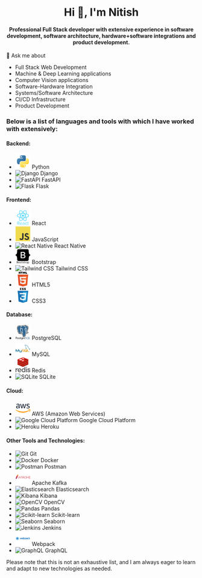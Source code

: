 <h1 align="center">Hi 👋, I'm Nitish </h1>
<h4 align="center">Professional Full Stack developer with extensive experience in software development, software architecture, hardware+software integrations and product development.</h4>

💬 Ask me about
        <ul>
          <li>Full Stack Web Development</li>
          <li>Machine & Deep Learning applications </li>
          <li>Computer Vision applications </li>
          <li>Software-Hardware Integration</li>
          <li>Systems/Software Architecture</li> 
          <li>CI/CD Infrastructure</li> 
          <li>Product Development</li> 
        </ul>

<h3 align="left">Below is a list of languages and tools with which I have worked with extensively:</h3>

<h4>Backend:</h4>
<ul>
  <li><img src="https://raw.githubusercontent.com/devicons/devicon/master/icons/python/python-original.svg" alt="Python" width="40" height="40"> Python</li>
  <li><img src="https://cdn.worldvectorlogo.com/logos/django.svg" alt="Django" width="40" height="40"> Django</li>
  <li><img src="https://avatars.githubusercontent.com/u/56876897?s=200&v=4" alt="FastAPI" width="40" height="40"> FastAPI</li>
  <li><img src="https://www.vectorlogo.zone/logos/pocoo_flask/pocoo_flask-icon.svg" alt="Flask" width="40" height="40"> Flask</li>
</ul>

<h4>Frontend:</h4>
<ul>
  <li><img src="https://raw.githubusercontent.com/devicons/devicon/master/icons/react/react-original-wordmark.svg" alt="React" width="40" height="40"> React</li>
  <li><img src="https://raw.githubusercontent.com/devicons/devicon/master/icons/javascript/javascript-original.svg" alt="JavaScript" width="40" height="40"> JavaScript</li>
  <li><img src="https://reactnative.dev/img/header_logo.svg" alt="React Native" width="40" height="40"> React Native</li>
  <li><img src="https://raw.githubusercontent.com/devicons/devicon/master/icons/bootstrap/bootstrap-plain-wordmark.svg" alt="Bootstrap" width="40" height="40"> Bootstrap</li>
  <li><img src="https://www.vectorlogo.zone/logos/tailwindcss/tailwindcss-icon.svg" alt="Tailwind CSS" width="40" height="40"> Tailwind CSS</li>
  <li><img src="https://raw.githubusercontent.com/devicons/devicon/master/icons/html5/html5-original-wordmark.svg" alt="HTML5" width="40" height="40"> HTML5</li>
  <li><img src="https://raw.githubusercontent.com/devicons/devicon/master/icons/css3/css3-original-wordmark.svg" alt="CSS3" width="40" height="40"> CSS3</li>
</ul>

<h4>Database:</h4>
<ul>
  <li><img src="https://raw.githubusercontent.com/devicons/devicon/master/icons/postgresql/postgresql-original-wordmark.svg" alt="PostgreSQL" width="40" height="40"> PostgreSQL</li>
  <li><img src="https://raw.githubusercontent.com/devicons/devicon/master/icons/mysql/mysql-original-wordmark.svg" alt="MySQL" width="40" height="40"> MySQL</li>
  <li><img src="https://raw.githubusercontent.com/devicons/devicon/master/icons/redis/redis-original-wordmark.svg" alt="Redis" width="40" height="40"> Redis</li>
  <li><img src="https://www.vectorlogo.zone/logos/sqlite/sqlite-icon.svg" alt="SQLite" width="40" height="40"> SQLite</li>
</ul>

<h4>Cloud:</h4>
<ul>
  <li><img src="https://raw.githubusercontent.com/devicons/devicon/master/icons/amazonwebservices/amazonwebservices-original-wordmark.svg" alt="AWS" width="40" height="40"> AWS (Amazon Web Services)</li>
  <li><img src="https://www.vectorlogo.zone/logos/google_cloud/google_cloud-icon.svg" alt="Google Cloud Platform" width="40" height="40"> Google Cloud Platform</li>
  <li><img src="https://www.vectorlogo.zone/logos/heroku/heroku-icon.svg" alt="Heroku" width="40" height="40"> Heroku</li>
</ul>

<h4>Other Tools and Technologies:</h4>
<ul>
  <li><img src="https://www.vectorlogo.zone/logos/git-scm/git-scm-icon.svg" alt="Git" width="40" height="40"> Git</li>
  <li><img src="https://www.vectorlogo.zone/logos/docker/docker-icon.svg" alt="Docker" width="40" height="40"> Docker</li>
  <li><img src="https://www.vectorlogo.zone/logos/getpostman/getpostman-icon.svg" alt="Postman" width="40" height="40"> Postman</li>
  <li><img src="https://raw.githubusercontent.com/devicons/devicon/master/icons/apache/apache-original-wordmark.svg" alt="Apache Kafka" width="40" height="40"> Apache Kafka</li>
  <li><img src="https://www.vectorlogo.zone/logos/elastic/elastic-icon.svg" alt="Elasticsearch" width="40" height="40"> Elasticsearch</li>
  <li><img src="https://www.vectorlogo.zone/logos/elasticco_kibana/elasticco_kibana-icon.svg" alt="Kibana" width="40" height="40"> Kibana</li>
  <li><img src="https://raw.githubusercontent.com/opencv/opencv/master/doc/opencv-logo2.png" alt="OpenCV" width="40" height="40"> OpenCV</li>
  <li><img src="https://upload.wikimedia.org/wikipedia/commons/e/ed/Pandas_logo.svg" alt="Pandas" width="40" height="40"> Pandas</li>
  <li><img src="https://upload.wikimedia.org/wikipedia/commons/0/05/Scikit_learn_logo_small.svg" alt="Scikit-learn" width="40" height="40"> Scikit-learn</li>
  <li><img src="https://seaborn.pydata.org/_static/logo-wide-lightbg.svg" alt="Seaborn" width="40" height="40"> Seaborn</li>
  <li><img src="https://www.vectorlogo.zone/logos/jenkins/jenkins-icon.svg" alt="Jenkins" width="40" height="40"> Jenkins</li>
  <li><img src="https://raw.githubusercontent.com/devicons/devicon/master/icons/webpack/webpack-original-wordmark.svg" alt="Webpack" width="40" height="40"> Webpack</li>
  <li><img src="https://www.vectorlogo.zone/logos/graphql/graphql-icon.svg" alt="GraphQL" width="40" height="40"> GraphQL</li>
</ul>
<p align="left">Please note that this is not an exhaustive list, and I am always eager to learn and adapt to new technologies as needed.</p>
